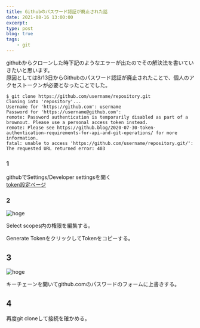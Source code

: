 ```yaml
---
title: Githubのパスワード認証が廃止された話
date: 2021-08-16 13:00:00
excerpt:
type: post
blog: true
tags:
    - git
---
```


githubからクローンした時下記のようなエラーが出たのでその解決法を書いていきたいと思います。  
原因としては8/13日からGithubのパスワード認証が廃止されたことで、個人のアクセストークンが必要となったことでした。  


```
$ git clone https://github.com/username/repository.git
Cloning into 'repository'...
Username for 'https://github.com': username
Password for 'https://username@github.com':
remote: Password authentication is temporarily disabled as part of a brownout. Please use a personal access token instead.
remote: Please see https://github.blog/2020-07-30-token-authentication-requirements-for-api-and-git-operations/ for more information.
fatal: unable to access 'https://github.com/username/repository.git/': The requested URL returned error: 403
```
### 1
githubでSettings/Developer settingsを開く  
[token設定ページ](https://github.com/settings/tokens)
<br>

### 2
![hoge](https://pedantic-goldberg-e70663.netlify.app/image/08172144.png)  

Select scopes内の権限を編集する。

Generate TokenをクリックしてTokenをコピーする。

## 3
![hoge](https://pedantic-goldberg-e70663.netlify.app/image/08172147.png)  

キーチェーンを開いてgithub.comのパスワードのフォームに上書きする。

## 4
再度git cloneして接続を確かめる。